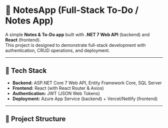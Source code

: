 ﻿# 📝 NotesApp (Full-Stack To-Do / Notes App)

A simple **Notes & To-Do app** built with **.NET 7 Web API** (backend) and **React** (frontend).  
This project is designed to demonstrate full-stack development with authentication, CRUD operations, and deployment.

---

## 🚀 Tech Stack
- **Backend:** ASP.NET Core 7 Web API, Entity Framework Core, SQL Server
- **Frontend:** React (with React Router & Axios)
- **Authentication:** JWT (JSON Web Tokens)
- **Deployment:** Azure App Service (backend) + Vercel/Netlify (frontend)

---

## 📂 Project Structure
